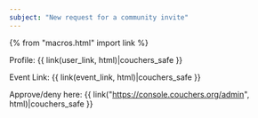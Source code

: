 ```yaml
---
subject: "New request for a community invite"
---
```


{% from "macros.html" import link %}

Profile: {{ link(user_link, html)|couchers_safe }}

Event Link: {{ link(event_link, html)|couchers_safe }}

Approve/deny here: {{ link("https://console.couchers.org/admin", html)|couchers_safe }}
